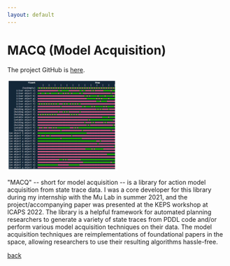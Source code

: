 ```yaml
---
layout: default
---
```

# MACQ (Model Acquisition)
The project GitHub is [here](https://github.com/AI-Planning/macq).

<img src="./imgs/macq.png" width="50%"/>

"MACQ" -- short for model acquisition -- is a library for action model acquisition from state trace data. I was a core developer for this library during my internship with the Mu Lab in summer 2021, and the project/accompanying paper was presented at the KEPS workshop at ICAPS 2022. The library is a helpful framework for automated planning researchers to generate a variety of state traces from PDDL code and/or perform various model acquisition techniques on their data. The model acquisition techniques are reimplementations of foundational papers in the space, allowing researchers to use their resulting algorithms hassle-free.

[back](./projects-landing.html)
